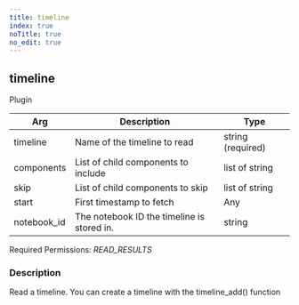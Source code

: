 ```yaml
---
title: timeline
index: true
noTitle: true
no_edit: true
---
```




<div class="vql_item"></div>


## timeline
<span class='vql_type pull-right page-header'>Plugin</span>



<div class="vqlargs"></div>

Arg | Description | Type
----|-------------|-----
timeline|Name of the timeline to read|string (required)
components|List of child components to include|list of string
skip|List of child components to skip|list of string
start|First timestamp to fetch|Any
notebook_id|The notebook ID the timeline is stored in.|string

Required Permissions: 
<i class="linkcolour label pull-right label-success">READ_RESULTS</i>

### Description

Read a timeline. You can create a timeline with the timeline_add() function

